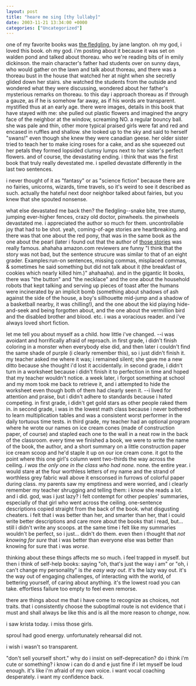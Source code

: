 ```yaml
---
layout: post
title: "heare me sing [thy lullaby]"
date: 2003-11-21 13:34:00 +0000
categories: ["Uncategorized"]
---
```


one of my favorite books was [the fledgling](http://www.amazon.com/exec/obidos/tg/detail/-/0064401219/qid=1069413942/sr=1-7/ref=sr_1_7/102-1522670-4360114?v=glance&s=books), by jane langton. oh my god, i loved this book. oh my god. i'm posting about it because it was set on walden pond and talked about thoreau. who we're reading bits of in emily dickinson. the main character's father had students over on sunny days, who would gather on the lawn and talk about thoreau, and there was a thoreau bust in the house that watched her at night when she secretly glided down her stairs. she watched the students from the outside and wondered what they were discussing, wondered about her father's mysterious remarks on thoreau. to this day i approach thoreau as if through a gauze, as if he is somehow far away, as if his words are transparent. mystified thus at an early age. there were images, details in this book that have stayed with me: she pulled out plastic flowers and imagined the angry face of the neighbor at the window, screaming NO. a regular bouncy ball. she was pale and thin, other more typical praised girls were fat and red and encased in ruffles and shallow. she looked up to the sky and said to herself "swans!" even though she knew they were canadian geese. her older sister tried to teach her to make icing roses for a cake, and as she squeezed out her petals they formed lopsided clumsy lumps next to her sister's perfect flowers. and of course, the devastating ending. i think that was the first book that truly really devestated me. i spelled devastate differently in the last two sentences. 

i never thought of it as "fantasy" or as "science fiction" because there are no fairies, unicorns, wizards, time travels, so it's weird to see it described as such. actually the hateful next door neighbor talked about fairies, but you knew that she spouted nonsense.

what else devastated me back then? the fledgling--snake bite, tree stump, jumping ever-higher fences, crazy old doctor, pinwheels. the pinwheels devastated me. i appreciated the author so much for them. uncontrollable joy that had to be shot. yeah, coming-of-age stories are heartbreaking. and there was that one about the red pony, that was in the same book as the one about the pearl (later i found out that the author of [those stories](http://www.amazon.com/exec/obidos/tg/detail/-/0140042326/qid=1069422343/sr=8-1/ref=sr_8_1/102-1522670-4360114?v=glance&n=507846) was really famous. ahahaha amazon.com reviewers are funny "I think that the story was not bad, but the sentence strucure was similar to that of an eight grader. Examples:run-on sentences, missing commas, misplaced commas, & sometimes he said something but did not talk about it (the breakfast of cookies which nearly killed him.)" ahahaaha). and in the gigantic lit books, there was "the button" and "the necklace" and the one about the household robots that kept talking and serving up pieces of toast after the humans were incinerated by an implicit bomb (something about shadows of ash against the side of the house, a boy's sillhouette mid-jump and a shadow of a basketball nearby, it was chilling!), and the one about the kid playing hide-and-seek and being forgotten about, and the one about the vermillion bird and the disabled brother and blood. etc. i was a voracious reader. and i've always loved short fiction.

let me tell you about myself as a child.  how little i've changed.
--i was avoidant and horrifically afraid of reproach. in first grade, i didn't finish coloring in a monster when everybody else did, and then later i couldn't find the same shade of purple (i clearly remember this), so i just didn't finish it. my teacher asked me where it was; i remained silent; she gave me a new ditto because she thought i'd lost it accidentally. in second grade, i didn't turn in a worksheet because i didn't finish it to perfection in time and hoped that my teacher wouldn't notice. a week later, i forgot something at school and my mom took me back to retrieve it, and i attempted to hide the worksheet even though both of them had clearly seen it.
--i lived for attention and praise, but i didn't adhere to standards because i hated competing. in first grade, i didn't get gold stars as other people raked them in. in second grade, i was in the lowest math class because i never bothered to learn multiplication tables and was a consistent worst performer in the daily tortuous time tests. in third grade, my teacher had an optional program where he wrote our names on ice cream cones (made of construction paper, of course) and stapled each one to the wall in a neat row in the back of the classroom. every time we finished a book, we were to write the name of the book, the author, and a short summary on a little construction paper ice cream scoop and he'd staple it up on our ice cream cone. it got to the point where this one girl's column went two-thirds the way across the ceiling. *i was the only one in the class who had none.* none. the entire year. i would stare at the four worthless letters of my name and the strand of worthless grey fabric wall above it ensconsed in furrows of colorful paper during class. my parents saw my emptiness and were worried, and i clearly remember my teacher shrugging and telling them: i know she reads a lot. and i did. god, was i just lazy? i felt contempt for other peoples' summaries, especially of that girl who went across the ceiling. one-sentence descriptions copied straight from the back of the book. what disgusting cheaters. i felt that i was better than her, and smarter than her, that i could write better descriptions and care more about the books that i read, but... still i didn't write any scoops. at the same time i felt like my summaries wouldn't be perfect, so i just... didn't do them. even then i thought that *not knowing for sure* that i was better than everyone else was better than knowing for sure that i was *worse*.

thinking about these things affects me so much. i feel trapped in myself. but then i think of self-help books: saying "oh, that's just the way i am" or "oh, i can't change my personality" is *the easy way out*. it's the lazy way out. it's the way out of engaging challenges, of interacting with the world, of bettering yourself, of caring about anything. it's the lowest road you can take. effortless failure too empty to feel even remorse.

there are things about me that i have come to recognize as choices, not traits. that i consistently choose the suboptimal route is not evidence that i must and shall always be like this and is all the more reason to *change*, now.

i saw krista today. i miss those girls.

sproul had good energy. unfortunately rehearsal did not.

i wish i wasn't so transparent.

"don't sell yourself short." why do i insist on self-deprecation? do i think i'm cute or something? i know i can do d and e just fine if i let myself be loud enough. it's like i'm afraid of my own voice. i want vocal coaching desperately. i want my confidence back.